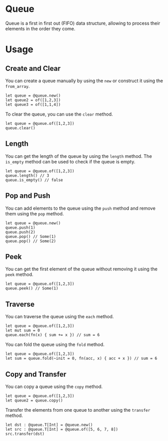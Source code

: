 # Queue

Queue is a first in first out (FIFO) data structure, allowing to process their elements in the order they come.

# Usage

## Create and Clear
You can create a queue manually by using the `new` or construct it using the `from_array`.
```moonbit
let queue = @queue.new()
let queue2 = of([1,2,3])
let queue3 = of([1,1,4])
```

To clear the queue, you can use the `clear` method.
```moonbit
let queue = @queue.of([1,2,3])
queue.clear()
```

## Length
You can get the length of the queue by using the `length` method. The `is_empty` method can be used to check if the queue is empty.
```moonbit
let queue = @queue.of([1,2,3])
queue.length() // 3
queue.is_empty() // false
```

## Pop and Push
You can add elements to the queue using the `push` method and remove them using the `pop` method.
```moonbit
let queue = @queue.new()
queue.push(1)
queue.push(2)
queue.pop() // Some(1)
queue.pop() // Some(2)
```

## Peek
You can get the first element of the queue without removing it using the `peek` method.
```moonbit
let queue = @queue.of([1,2,3])
queue.peek() // Some(1)
```

## Traverse

You can traverse the queue using the `each` method.

```moonbit
let queue = @queue.of([1,2,3])
let mut sum = 0
queue.each(fn(x) { sum += x }) // sum = 6
```

You can fold the queue using the `fold` method.
```moonbit
let queue = @queue.of([1,2,3])
let sum = queue.fold(~init = 0, fn(acc, x) { acc + x }) // sum = 6
```

## Copy and Transfer
You can copy a queue using the `copy` method.
```moonbit
let queue = @queue.of([1,2,3])
let queue2 = queue.copy()
```

Transfer the elements from one queue to another using the `transfer` method.
```moonbit
let dst : @queue.T[Int] = @queue.new()
let src : @queue.T[Int] = @queue.of([5, 6, 7, 8])
src.transfer(dst)
```